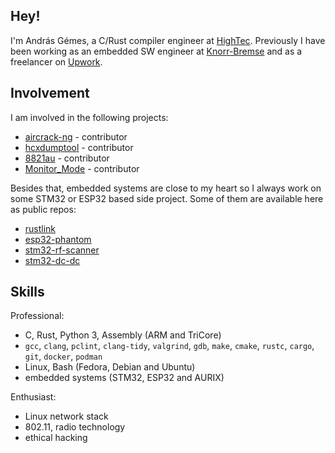 ## Hey!

I'm András Gémes, a C/Rust compiler engineer at [HighTec](https://hightec-rt.com/en/). Previously I have been working as an embedded SW engineer at [Knorr-Bremse](https://www.knorr-bremse.com/en/) and as a freelancer on [Upwork](https://www.upwork.com/).

## Involvement

I am involved in the following projects:
- [aircrack-ng](https://github.com/aircrack-ng/aircrack-ng) - contributor
- [hcxdumptool](https://github.com/ZerBea/hcxdumptool) - contributor
- [8821au](https://github.com/morrownr/8821au-20210708) - contributor
- [Monitor_Mode](https://github.com/morrownr/Monitor_Mode) - contributor

Besides that, embedded systems are close to my heart so I always work on some STM32 or ESP32 based side project. Some of them are available here as public repos:
- [rustlink](https://github.com/gemesa/rustlink)
- [esp32-phantom](https://github.com/gemesa/esp32-phantom)
- [stm32-rf-scanner](https://github.com/gemesa/stm32-rf-scanner)
- [stm32-dc-dc](https://github.com/gemesa/stm32-dc-dc)

## Skills

Professional:
- C, Rust, Python 3, Assembly (ARM and TriCore)
- `gcc`, `clang`, `pclint`, `clang-tidy`, `valgrind`, `gdb`, `make`, `cmake`, `rustc`, `cargo`, `git`, `docker`, `podman`
- Linux, Bash (Fedora, Debian and Ubuntu)
- embedded systems (STM32, ESP32 and AURIX)

Enthusiast:
- Linux network stack
- 802.11, radio technology
- ethical hacking
